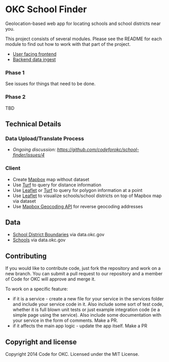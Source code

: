 # OKC School Finder

Geolocation-based web app for locating schools and school districts near you.

This project consists of several modules.  Please see the README for
each module to find out how to work with that part of the project.

* [User facing frontend](https://github.com/codeforokc/school-finder/tree/master/school-finder-frontend)
* [Backend data ingest](https://github.com/codeforokc/school-finder/tree/master/data_ingest_node)

### Phase 1
See issues for things that need to be done.

### Phase 2
TBD

## Technical Details

### Data Upload/Translate Process

* *Ongoing discussion: https://github.com/codeforokc/school-finder/issues/4*

### Client

* Create [Mapbox](https://www.mapbox.com/) map without dataset
* Use [Turf](http://turfjs.org/) to query for distance information
* Use [Leaflet](http://leafletjs.com/) or [Turf](http://turfjs.org/) to query for polygon information at a point
* Use [Leaflet](http://leafletjs.com/) to visualize schools/school districts on top of Mapbox map via dataset
* Use [Mapbox Geocoding API](https://www.mapbox.com/developers/api/geocoding/) for reverse geocoding addresses

## Data

* [School District Boundaries](http://data.okc.gov/applications/datadownload/forms/DownloadDetails.aspx?DataSetID=3) via data.okc.gov
* [Schools](http://data.okc.gov/applications/datadownload/forms/DownloadDetails.aspx?DataSetID=17) via data.okc.gov

## Contributing

If you would like to contribute code, just fork the repository and work on a new branch. You can submit a pull request to our repository and a member of Code for OKC will approve and merge it.

To work on a specific feature: 
* if it is a service - create a new file for your service in the services folder and include your service code in it. Also include some sort of test code, whether it is full blown unit tests or just example integration code (ie a simple page using the service). Also include some documentation with your service in the form of comments. Make a PR.
* if it affects the main app logic - update the app itself. Make a PR

## Copyright and license

Copyright 2014 Code for OKC. Licensed under the MIT License.
